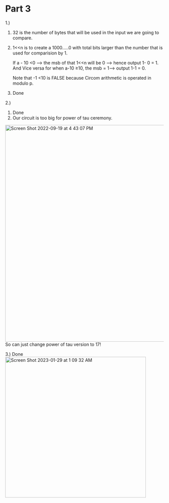 # Part 3

1.)

1. 32 is the number of bytes that will be used in the input we are going to compare.
2. 1<<n is to create a 1000…..0 with total bits larger than the number that is used for comparision by 1. 
    
    If a - 10 <0 —> the msb of that 1<<n will be 0 —> hence output 1- 0 = 1. And Vice versa for when a-10 ≥10, the msb = 1—> output 1-1 = 0.
    
    Note that -1 <10 is FALSE because Circom arithmetic is operated in modulo p.
    
3. Done

2.)

1. Done
2. Our circuit is too big for power of tau ceremony.
<img width="688" alt="Screen Shot 2022-09-19 at 4 43 07 PM" src="https://user-images.githubusercontent.com/61564542/215309357-02273e9f-dcf2-4262-b044-a96445a5ffb6.png">
So can just change power of tau version to 17!

3.) Done
<img width="447" alt="Screen Shot 2023-01-29 at 1 09 32 AM" src="https://user-images.githubusercontent.com/61564542/215309366-8d37b0ac-f11e-4679-b908-9e3c14e4158f.png">
